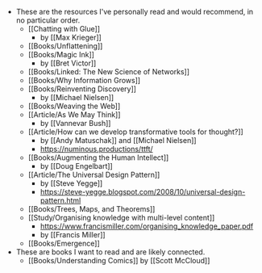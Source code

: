 - These are the resources I've personally read and would recommend, in no particular order.
	- [[Chatting with Glue]]
		- by [[Max Krieger]]
	- [[Books/Unflattening]]
	- [[Books/Magic Ink]]
		- by [[Bret Victor]]
	- [[Books/Linked: The New Science of Networks]]
	- [[Books/Why Information Grows]]
	- [[Books/Reinventing Discovery]]
		- by [[Michael Nielsen]]
	- [[Books/Weaving the Web]]
	- [[Article/As We May Think]]
		- by [[Vannevar Bush]]
	- [[Article/How can we develop transformative tools for thought?]]
		- by [[Andy Matuschak]] and [[Michael Nielsen]]
		- https://numinous.productions/ttft/
	- [[Books/Augmenting the Human Intellect]]
		- by [[Doug Engelbart]]
	- [[Article/The Universal Design Pattern]]
		- by [[Steve Yegge]]
		- https://steve-yegge.blogspot.com/2008/10/universal-design-pattern.html
	- [[Books/Trees, Maps, and Theorems]]
	- [[Study/Organising knowledge with multi-level content]]
		- https://www.francismiller.com/organising_knowledge_paper.pdf
		- by [[Francis Miller]]
	- [[Books/Emergence]]
- These are books I want to read and are likely connected.
	- [[Books/Understanding Comics]] by [[Scott McCloud]]